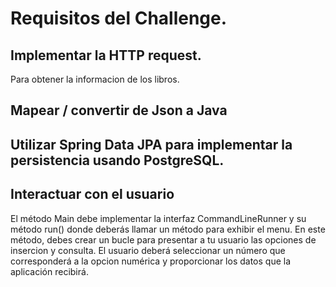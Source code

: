 # Requisitos del Challenge.

## Implementar la HTTP request.
Para obtener la informacion de los libros.

## Mapear / convertir de Json a Java

## Utilizar Spring Data JPA para implementar la persistencia usando PostgreSQL.

## Interactuar con el usuario
El método Main debe implementar la interfaz CommandLineRunner y su método run() donde deberás llamar un método para exhibir el menu. En este método, debes crear un bucle para presentar a tu usuario las opciones de insercion y consulta. El usuario deberá seleccionar un número que corresponderá a la opcion numérica y proporcionar los datos que la aplicación recibirá.
